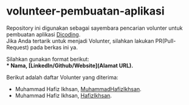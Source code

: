 # volunteer-pembuatan-aplikasi
Repository ini digunakan sebagai sayembara pencarian volunter untuk pembuatan aplikasi [Dicoding](www.dicoding.com).<br>
Jika Anda tertarik untuk menjadi Volunter, silahkan lakukan PR(Pull-Request) pada berkas ini ya. <br>

Silahkan gunakan format berikut:<br>
**\* Nama, [LinkedIn/Github/Website](Alamat URL).**

Berikut adalah daftar Volunter yang diterima:
* Muhammad Hafiz Ikhsan, [MuhammadHafizIkhsan](https://www.linkedin.com/in/muhammadhafizikhsan/).
* Muhammad Hafiz Ikhsan, [HafizIkhsan](https://dribbble.com/HafizIkhsan73).
